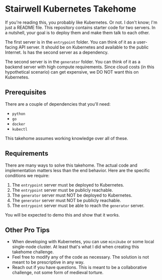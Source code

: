 # Stairwell Kubernetes Takehome

If you're reading this, you probably like Kubernetes.
Or not.
I don't know; I'm just a README file.
This repository contains starter code for two servers.
In a nutshell, your goal is to deploy them and make them talk to each other.

The first server is in the `entrypoint` folder.
You can think of it as a user-facing API server.
It should be on Kubernetes and available to the public Internet.
Is has the second server as a dependency.

The second server is in the `generator` folder.
You can think of it as a backend server with high compute requirements.
Since cloud costs (in this hypothetical scenario) can get expensive, we DO NOT
want this on Kubernetes.

## Prerequisites

There are a couple of dependencies that you'll need:
- `python`
- `go`
- `docker`
- `kubectl`

This takehome assumes working knowledge over all of these.

## Requirements

There are many ways to solve this takehome.
The actual code and implementation matters less than the end behavior.
Here are the specific conditions we require:

1. The `entrypoint` server must be deployed to Kubernetes.
2. The `entrypoint` server must be publicly reachable.
3. The `generator` server must NOT be deployed to Kubernetes.
4. The `generator` server must NOT be publicly reachable.
5. The `entrypoint` server must be able to reach the `generator` server.

You will be expected to demo this and show that it works.

## Other Pro Tips
- When developing with Kubernetes, you can use `minikube` or some local
  single-node cluster.
  At least that's what I did when creating this takehome challenge.
- Feel free to modify any of the code as necessary.
  The solution is not meant to be prescriptive in any way.
- Reach out if you have questions.
  This is meant to be a collaborative challenge, not some form of medieval
  torture.
